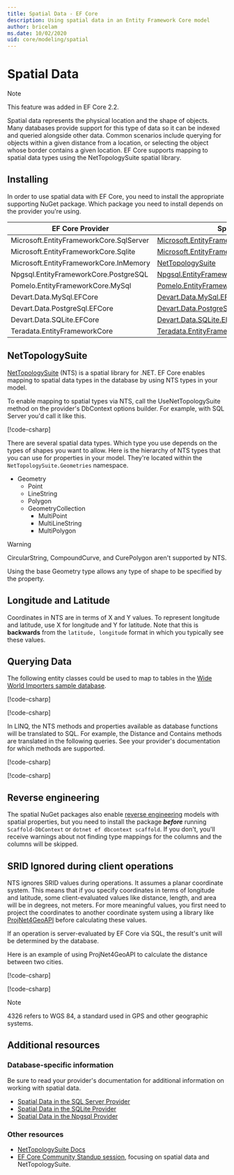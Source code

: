 ```yaml
---
title: Spatial Data - EF Core
description: Using spatial data in an Entity Framework Core model
author: bricelam
ms.date: 10/02/2020
uid: core/modeling/spatial
---
```

# Spatial Data

> [!NOTE]
> This feature was added in EF Core 2.2.

Spatial data represents the physical location and the shape of objects. Many databases provide support for this type of data so it can be indexed and queried alongside other data. Common scenarios include querying for objects within a given distance from a location, or selecting the object whose border contains a given location. EF Core supports mapping to spatial data types using the NetTopologySuite spatial library.

## Installing

In order to use spatial data with EF Core, you need to install the appropriate supporting NuGet package. Which package you need to install depends on the provider you're using.

EF Core Provider                        | Spatial NuGet Package
--------------------------------------- | ---------------------
Microsoft.EntityFrameworkCore.SqlServer | [Microsoft.EntityFrameworkCore.SqlServer.NetTopologySuite](https://www.nuget.org/packages/Microsoft.EntityFrameworkCore.SqlServer.NetTopologySuite)
Microsoft.EntityFrameworkCore.Sqlite    | [Microsoft.EntityFrameworkCore.Sqlite.NetTopologySuite](https://www.nuget.org/packages/Microsoft.EntityFrameworkCore.Sqlite.NetTopologySuite)
Microsoft.EntityFrameworkCore.InMemory  | [NetTopologySuite](https://www.nuget.org/packages/NetTopologySuite)
Npgsql.EntityFrameworkCore.PostgreSQL   | [Npgsql.EntityFrameworkCore.PostgreSQL.NetTopologySuite](https://www.nuget.org/packages/Npgsql.EntityFrameworkCore.PostgreSQL.NetTopologySuite)
Pomelo.EntityFrameworkCore.MySql        | [Pomelo.EntityFrameworkCore.MySql.NetTopologySuite](https://www.nuget.org/packages/Pomelo.EntityFrameworkCore.MySql.NetTopologySuite)
Devart.Data.MySql.EFCore                | [Devart.Data.MySql.EFCore.NetTopologySuite](https://www.nuget.org/packages/Devart.Data.MySql.EFCore.NetTopologySuite)
Devart.Data.PostgreSql.EFCore           | [Devart.Data.PostgreSql.EFCore.NetTopologySuite](https://www.nuget.org/packages/Devart.Data.PostgreSql.EFCore.NetTopologySuite)
Devart.Data.SQLite.EFCore               | [Devart.Data.SQLite.EFCore.NetTopologySuite](https://www.nuget.org/packages/Devart.Data.SQLite.EFCore.NetTopologySuite)
Teradata.EntityFrameworkCore            | [Teradata.EntityFrameworkCore.NetTopologySuite](https://www.nuget.org/packages/Teradata.EntityFrameworkCore.NetTopologySuite)

## NetTopologySuite

[NetTopologySuite](https://nettopologysuite.github.io/NetTopologySuite/) (NTS) is a spatial library for .NET. EF Core enables mapping to spatial data types in the database by using NTS types in your model.

To enable mapping to spatial types via NTS, call the UseNetTopologySuite method on the provider's DbContext options builder. For example, with SQL Server you'd call it like this.

[!code-csharp[](../../../samples/core/Spatial/SqlServer/Models/WideWorldImportersContext.cs?name=snippet_UseNetTopologySuite)]

There are several spatial data types. Which type you use depends on the types of shapes you want to allow. Here is the hierarchy of NTS types that you can use for properties in your model. They're located within the `NetTopologySuite.Geometries` namespace.

* Geometry
  * Point
  * LineString
  * Polygon
  * GeometryCollection
    * MultiPoint
    * MultiLineString
    * MultiPolygon

> [!WARNING]
> CircularString, CompoundCurve, and CurePolygon aren't supported by NTS.

Using the base Geometry type allows any type of shape to be specified by the property.

## Longitude and Latitude

Coordinates in NTS are in terms of X and Y values. To represent longitude and latitude, use X for longitude and Y for latitude. Note that this is **backwards** from the `latitude, longitude` format in which you typically see these values.

## Querying Data

The following entity classes could be used to map to tables in the [Wide World Importers sample database](https://go.microsoft.com/fwlink/?LinkID=800630).

[!code-csharp[](../../../samples/core/Spatial/SqlServer/Models/City.cs?name=snippet_City)]

[!code-csharp[](../../../samples/core/Spatial/SqlServer/Models/Country.cs?name=snippet_Country)]

In LINQ, the NTS methods and properties available as database functions will be translated to SQL. For example, the Distance and Contains methods are translated in the following queries. See your provider's documentation for which methods are supported.

[!code-csharp[](../../../samples/core/Spatial/SqlServer/Program.cs?name=snippet_Distance)]

[!code-csharp[](../../../samples/core/Spatial/SqlServer/Program.cs?name=snippet_Contains)]

## Reverse engineering

The spatial NuGet packages also enable [reverse engineering](xref:core/managing-schemas/scaffolding) models with spatial properties, but you need to install the package ***before*** running `Scaffold-DbContext` or `dotnet ef dbcontext scaffold`. If you don't, you'll receive warnings about not finding type mappings for the columns and the columns will be skipped.

## SRID Ignored during client operations

NTS ignores SRID values during operations. It assumes a planar coordinate system. This means that if you specify coordinates in terms of longitude and latitude, some client-evaluated values like distance, length, and area will be in degrees, not meters. For more meaningful values, you first need to project the coordinates to another coordinate system using a library like [ProjNet4GeoAPI](https://github.com/NetTopologySuite/ProjNet4GeoAPI) before calculating these values.

If an operation is server-evaluated by EF Core via SQL, the result's unit will be determined by the database.

Here is an example of using ProjNet4GeoAPI to calculate the distance between two cities.

[!code-csharp[](../../../samples/core/Spatial/Projections/GeometryExtensions.cs?name=snippet_GeometryExtensions)]

[!code-csharp[](../../../samples/core/Spatial/Projections/Program.cs?name=snippet_ProjectTo)]

> [!NOTE]
> 4326 refers to WGS 84, a standard used in GPS and other geographic systems.

## Additional resources

### Database-specific information

Be sure to read your provider's documentation for additional information on working with spatial data.

* [Spatial Data in the SQL Server Provider](xref:core/providers/sql-server/spatial)
* [Spatial Data in the SQLite Provider](xref:core/providers/sqlite/spatial)
* [Spatial Data in the Npgsql Provider](https://www.npgsql.org/efcore/mapping/nts.html)

### Other resources

* [NetTopologySuite Docs](https://nettopologysuite.github.io/NetTopologySuite/)
* [EF Core Community Standup session](https://www.youtube.com/watch?v=IHslY5rrxD0&list=PLdo4fOcmZ0oX-DBuRG4u58ZTAJgBAeQ-t&index=15), focusing on spatial data and NetTopologySuite.
